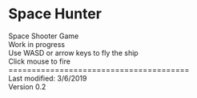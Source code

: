 # Space Hunter
Space Shooter Game\
Work in progress\
Use WASD or arrow keys to fly the ship\
Click mouse to fire\
=======================================\
Last modified: 3/6/2019\
Version 0.2
